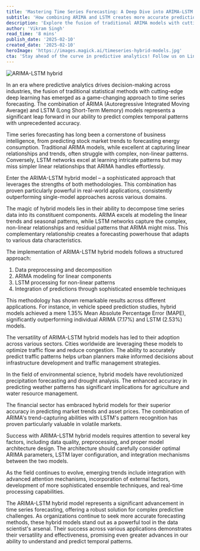 ```yaml
---
title: 'Mastering Time Series Forecasting: A Deep Dive into ARIMA-LSTM Hybrid Models'
subtitle: 'How combining ARIMA and LSTM creates more accurate predictions'
description: 'Explore the fusion of traditional ARIMA models with cutting-edge LSTM deep learning networks, revolutionizing time series forecasting. Discover how this hybrid approach achieves unprecedented accuracy in predicting complex temporal patterns across industries such as finance, urban planning, and environmental science.'
author: 'Vikram Singh'
read_time: '8 mins'
publish_date: '2025-02-10'
created_date: '2025-02-10'
heroImage: 'https://images.magick.ai/timeseries-hybrid-models.jpg'
cta: 'Stay ahead of the curve in predictive analytics! Follow us on LinkedIn for more expert insights on hybrid modeling and advanced forecasting techniques!'
---
```


![ARIMA-LSTM hybrid](https://i.magick.ai/PIXE/1739190136900_magick_img.webp)

In an era where predictive analytics drives decision-making across industries, the fusion of traditional statistical methods with cutting-edge deep learning has emerged as a game-changing approach to time series forecasting. The combination of ARIMA (Autoregressive Integrated Moving Average) and LSTM (Long Short-Term Memory) models represents a significant leap forward in our ability to predict complex temporal patterns with unprecedented accuracy.

Time series forecasting has long been a cornerstone of business intelligence, from predicting stock market trends to forecasting energy consumption. Traditional ARIMA models, while excellent at capturing linear relationships and trends, often struggle with complex, non-linear patterns. Conversely, LSTM networks excel at learning intricate patterns but may miss simpler linear relationships that ARIMA handles effortlessly.

Enter the ARIMA-LSTM hybrid model – a sophisticated approach that leverages the strengths of both methodologies. This combination has proven particularly powerful in real-world applications, consistently outperforming single-model approaches across various domains.

The magic of hybrid models lies in their ability to decompose time series data into its constituent components. ARIMA excels at modeling the linear trends and seasonal patterns, while LSTM networks capture the complex, non-linear relationships and residual patterns that ARIMA might miss. This complementary relationship creates a forecasting powerhouse that adapts to various data characteristics.

The implementation of ARIMA-LSTM hybrid models follows a structured approach:

1. Data preprocessing and decomposition
2. ARIMA modeling for linear components
3. LSTM processing for non-linear patterns
4. Integration of predictions through sophisticated ensemble techniques

This methodology has shown remarkable results across different applications. For instance, in vehicle speed prediction studies, hybrid models achieved a mere 1.35% Mean Absolute Percentage Error (MAPE), significantly outperforming individual ARIMA (7.17%) and LSTM (2.53%) models.

The versatility of ARIMA-LSTM hybrid models has led to their adoption across various sectors. Cities worldwide are leveraging these models to optimize traffic flow and reduce congestion. The ability to accurately predict traffic patterns helps urban planners make informed decisions about infrastructure development and traffic management strategies.

In the field of environmental science, hybrid models have revolutionized precipitation forecasting and drought analysis. The enhanced accuracy in predicting weather patterns has significant implications for agriculture and water resource management.

The financial sector has embraced hybrid models for their superior accuracy in predicting market trends and asset prices. The combination of ARIMA's trend-capturing abilities with LSTM's pattern recognition has proven particularly valuable in volatile markets.

Success with ARIMA-LSTM hybrid models requires attention to several key factors, including data quality, preprocessing, and proper model architecture design. The architecture should carefully consider optimal ARIMA parameters, LSTM layer configuration, and integration mechanisms between the two models.

As the field continues to evolve, emerging trends include integration with advanced attention mechanisms, incorporation of external factors, development of more sophisticated ensemble techniques, and real-time processing capabilities.

The ARIMA-LSTM hybrid model represents a significant advancement in time series forecasting, offering a robust solution for complex predictive challenges. As organizations continue to seek more accurate forecasting methods, these hybrid models stand out as a powerful tool in the data scientist's arsenal. Their success across various applications demonstrates their versatility and effectiveness, promising even greater advances in our ability to understand and predict temporal patterns.